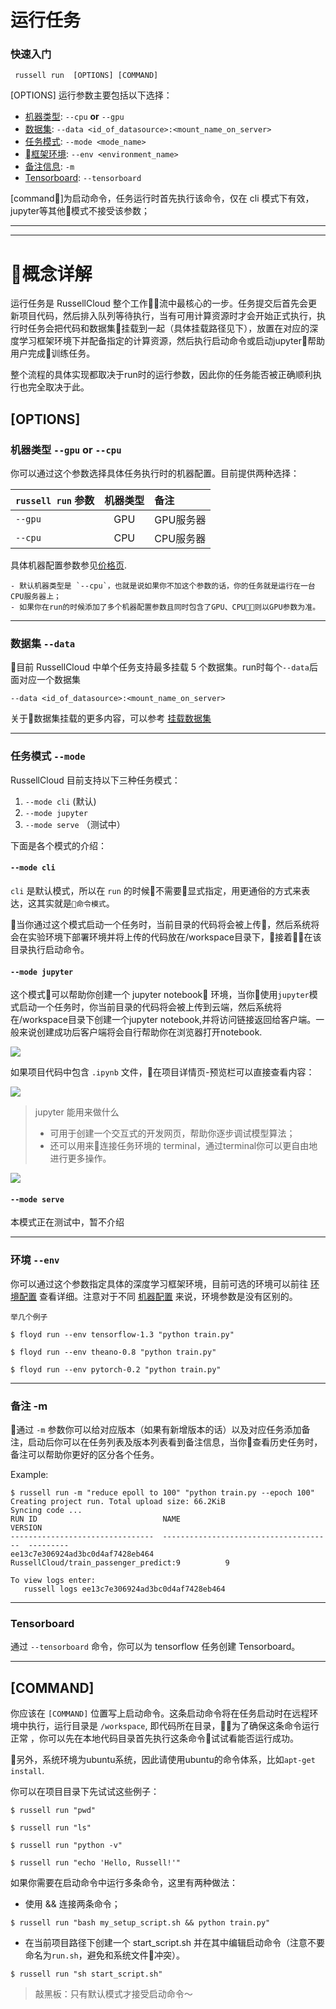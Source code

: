 # 运行任务




### 快速入门

```
 russell run  [OPTIONS] [COMMAND]
```

[OPTIONS] 运行参数主要包括以下选择：
- [机器类型](#机器类型---gpu-or---cpu): `--cpu` **or** `--gpu`
- [数据集](#数据集---data): `--data <id_of_datasource>:<mount_name_on_server>`
- [任务模式](#任务模式---mode): `--mode <mode_name>`
- [框架环境](#环境----env): `--env <environment_name>`
- [备注信息](#备注--m): `-m`
- [Tensorboard](#tensorboard): `--tensorboard`


[command]为启动命令，任务运行时首先执行该命令，仅在 cli 模式下有效，jupyter等其他模式不接受该参数；

---

<!-- toc -->

---

# 概念详解

运行任务是 RussellCloud 整个工作流中最核心的一步。任务提交后首先会更新项目代码，然后排入队列等待执行，当有可用计算资源时才会开始正式执行，执行时任务会把代码和数据集挂载到一起（具体挂载路径见下），放置在对应的深度学习框架环境下并配备指定的计算资源，然后执行启动命令或启动jupyter帮助用户完成训练任务。

整个流程的具体实现都取决于run时的运行参数，因此你的任务能否被正确顺利执行也完全取决于此。

## [OPTIONS]
### 机器类型 `--gpu` **or** `--cpu` 

你可以通过这个参数选择具体任务执行时的机器配置。目前提供两种选择：

|`russell run` 参数|机器类型|备注           |
|:------------|:--------------:|:---------------------|
|`--gpu`      |GPU             |GPU服务器|
|`--cpu`      |CPU             |CPU服务器|

具体机器配置参数参见[价格页](http://russellcloud.com/price).

    - 默认机器类型是 `--cpu`，也就是说如果你不加这个参数的话，你的任务就是运行在一台CPU服务器上；
    - 如果你在run的时候添加了多个机器配置参数且同时包含了GPU、CPU，则以GPU参数为准。

---

### 数据集 `--data`

目前 RussellCloud 中单个任务支持最多挂载 5 个数据集。run时每个`--data`后面对应一个数据集

```
--data <id_of_datasource>:<mount_name_on_server>
```


关于数据集挂载的更多内容，可以参考 [挂载数据集](/dataset/mount.md)

---

### 任务模式 `--mode`

RussellCloud 目前支持以下三种任务模式：

1. `--mode cli` (默认)
2. `--mode jupyter`
3. `--mode serve` （测试中）

下面是各个模式的介绍：

#### `--mode cli`

`cli` 是默认模式，所以在 `run` 的时候不需要显式指定，用更通俗的方式来表达，这其实就是`命令模式`。

当你通过这个模式启动一个任务时，当前目录的代码将会被上传，然后系统将会在实验环境下部署环境并将上传的代码放在/workspace目录下，接着在该目录执行启动命令。


#### `--mode jupyter`

这个模式可以帮助你创建一个 jupyter notebook 环境，当你使用`jupyter`模式启动一个任务时，你当前目录的代码将会被上传到云端，然后系统将在/workspace目录下创建一个jupyter notebook,并将访问链接返回给客户端。一般来说创建成功后客户端将会自行帮助你在浏览器打开notebook.

![](/asserts/img/run_task_02.png)

如果项目代码中包含 `.ipynb` 文件，在项目详情页-预览栏可以直接查看内容：

![](/asserts/img/run_task_01.png)

> jupyter 能用来做什么
> - 可用于创建一个交互式的开发网页，帮助你逐步调试模型算法；
> - 还可以用来连接任务环境的 terminal，通过terminal你可以更自由地进行更多操作。

![](/asserts/img/run_task_03.png)


#### `--mode serve`

本模式正在测试中，暂不介绍

---

### 环境  `--env`

你可以通过这个参数指定具体的深度学习框架环境，目前可选的环境可以前往 [环境配置](./environment.md) 查看详细。注意对于不同 [机器配置](#机器类型---gpu-or---cpu) 来说，环境参数是没有区别的。

```
举几个例子

$ floyd run --env tensorflow-1.3 "python train.py"

$ floyd run --env theano-0.8 "python train.py"

$ floyd run --env pytorch-0.2 "python train.py"

```

---

### 备注 -m

通过 `-m` 参数你可以给对应版本（如果有新增版本的话）以及对应任务添加备注，启动后你可以在任务列表及版本列表看到备注信息，当你查看历史任务时，备注可以帮助你更好的区分各个任务。

Example:

```
$ russell run -m "reduce epoll to 100" "python train.py --epoch 100"
Creating project run. Total upload size: 66.2KiB
Syncing code ...
RUN ID                            NAME                                      VERSION
--------------------------------  --------------------------------------  ---------
ee13c7e306924ad3bc0d4af7428eb464  RussellCloud/train_passenger_predict:9          9

To view logs enter:
   russell logs ee13c7e306924ad3bc0d4af7428eb464
```

---

### Tensorboard

通过 `--tensorboard` 命令，你可以为 tensorflow 任务创建 Tensorboard。

---

## [COMMAND]

你应该在 `[COMMAND]` 位置写上启动命令。这条启动命令将在任务启动时在远程环境中执行，运行目录是 `/workspace`,
即代码所在目录，为了确保这条命令运行正常 ，你可以先在本地代码目录首先执行这条命令试试看能否运行成功。

另外，系统环境为ubuntu系统，因此请使用ubuntu的命令体系，比如`apt-get install`.

你可以在项目目录下先试试这些例子：

```
$ russell run "pwd"
```

```
$ russell run "ls"
```

```
$ russell run "python -v"
```

```
$ russell run "echo 'Hello, Russell!'"
```

如果你需要在启动命令中运行多条命令，这里有两种做法：

- 使用 && 连接两条命令；

```
$ russell run "bash my_setup_script.sh && python train.py"
```

- 在当前项目路径下创建一个 start_script.sh 并在其中编辑启动命令（注意不要命名为`run.sh`，避免和系统文件冲突）。

```
$ russell run "sh start_script.sh"
```

> 敲黑板：只有默认模式才接受启动命令～